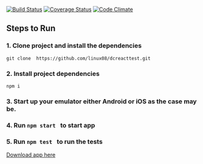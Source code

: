 [![Build Status](https://travis-ci.com/linux08/dcreacttest.svg?branch=master)](https://travis-ci.com/linux08/dcreacttest)
[![Coverage Status](https://coveralls.io/repos/github/linux08/dcreacttest/badge.svg?branch=master)](https://coveralls.io/github/linux08/dcreacttest?branch=master)
[![Code Climate](https://codeclimate.com/github/codeclimate/codeclimate/badges/gpa.svg)](https://codeclimate.com/github/linux08/dcreacttest)



## Steps to Run

### 1. Clone project and install the dependencies

```
git clone  https://github.com/linux08/dcreacttest.git
```

### 2. Install project dependencies
```
npm i 
```

### 3. Start up your emulator  either Android or iOS as the case may be.

### 4. Run ```npm start ```  to start app

### 5. Run ```npm test ```  to run the tests

[Download app here](https://exp-shell-app-assets.s3.us-west-1.amazonaws.com/android/%40sela_beta/dcreacttest-da36ca6d740e41b59ce500685b2503a6-signed.apk)